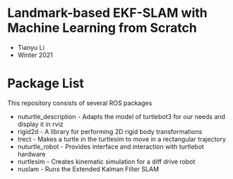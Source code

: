 # Landmark-based EKF-SLAM with Machine Learning from Scratch
* Tianyu Li
* Winter 2021
# Package List
This repository consists of several ROS packages
- nuturtle_description - Adapts the model of turtlebot3 for our needs and display it in rviz
- rigid2d - A library for performing 2D rigid body transformations
- trect - Makes a turtle in the turtlesim to move in a rectangular trajectory
- nuturtle_robot - Provides interface and interaction with turtlebot hardware
- nurtlesim - Creates kinematic simulation for a diff drive robot
- nuslam - Runs the Extended Kalman Filter SLAM

